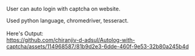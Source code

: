 User can auto login with captcha on website. <br>

Used python language, chromedriver, tesseract. <br>
<br>
Here's Output: <br>
https://github.com/chiranjiv-d-adsul/Autolog-with-captcha/assets/114968587/81b9d2e3-6dde-460f-9e53-32b80a245b4d

